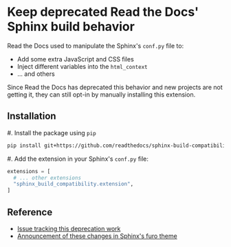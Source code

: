 # Keep deprecated Read the Docs' Sphinx build behavior

Read the Docs used to manipulate the Sphinx's `conf.py` file to:

- Add some extra JavaScript and CSS files
- Inject different variables into the `html_context`
- ... and others

Since Read the Docs has deprecated this behavior and new projects are not getting it,
they can still opt-in by manually installing this extension.

## Installation

#. Install the package using `pip`
```bash
pip install git+https://github.com/readthedocs/sphinx-build-compatibility#egg=sphinx-build-compatibility
```

#. Add the extension in your Sphinx's `conf.py` file:
```python
extensions = [
  # ... other extensions
  "sphinx_build_compatibility.extension",
]
```

## Reference

- [Issue tracking this deprecation work](https://github.com/readthedocs/addons/issues/72)
- [Announcement of these changes in Sphinx's furo theme](https://github.com/pradyunsg/furo/discussions/785)
